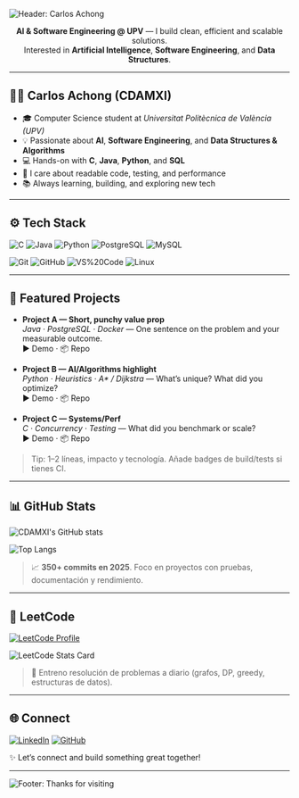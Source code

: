 <!-- Banner -->
![Header: Carlos Achong](https://capsule-render.vercel.app/api?type=waving&color=0:0A2342,50:10316B,100:0E6BA8&height=180&section=header&text=Hi,%20I'm%20Carlos%20👋&fontSize=38&fontColor=ffffff&fontAlignY=40)

<p align="center">
  <b>AI & Software Engineering @ UPV</b> — I build clean, efficient and scalable solutions.<br/>
  Interested in <b>Artificial Intelligence</b>, <b>Software Engineering</b>, and <b>Data Structures</b>.
</p>

---

## 👨‍💻 Carlos Achong (CDAMXI)

- 🎓 Computer Science student at <i>Universitat Politècnica de València (UPV)</i>  
- 💡 Passionate about <b>AI</b>, <b>Software Engineering</b>, and <b>Data Structures & Algorithms</b>  
- 💻 Hands-on with <b>C</b>, <b>Java</b>, <b>Python</b>, and <b>SQL</b>  
- 🚀 I care about readable code, testing, and performance  
- 📚 Always learning, building, and exploring new tech

---

## ⚙️ Tech Stack

<!-- Core Languages -->
![C](https://img.shields.io/badge/C-0E6BA8?style=for-the-badge&logo=c&logoColor=white)
![Java](https://img.shields.io/badge/Java-10316B?style=for-the-badge&logo=openjdk&logoColor=white)
![Python](https://img.shields.io/badge/Python-0A2342?style=for-the-badge&logo=python&logoColor=white)
![PostgreSQL](https://img.shields.io/badge/PostgreSQL-4A6FA5?style=for-the-badge&logo=postgresql&logoColor=white)
![MySQL](https://img.shields.io/badge/MySQL-0E6BA8?style=for-the-badge&logo=mysql&logoColor=white)

<!-- Tools -->
![Git](https://img.shields.io/badge/Git-10316B?style=for-the-badge&logo=git&logoColor=white)
![GitHub](https://img.shields.io/badge/GitHub-0A2342?style=for-the-badge&logo=github&logoColor=white)
![VS%20Code](https://img.shields.io/badge/VS%20Code-4A6FA5?style=for-the-badge&logo=visualstudiocode&logoColor=white)
![Linux](https://img.shields.io/badge/Linux-0E6BA8?style=for-the-badge&logo=linux&logoColor=white)

---

## 📌 Featured Projects

- **Project A — Short, punchy value prop**  
  _Java · PostgreSQL · Docker_ — One sentence on the problem and your measurable outcome.  
  ▶️ Demo · 📦 Repo

- **Project B — AI/Algorithms highlight**  
  _Python · Heuristics · A* / Dijkstra_ — What’s unique? What did you optimize?  
  ▶️ Demo · 📦 Repo

- **Project C — Systems/Perf**  
  _C · Concurrency · Testing_ — What did you benchmark or scale?  
  ▶️ Demo · 📦 Repo

> Tip: 1–2 líneas, impacto y tecnología. Añade badges de build/tests si tienes CI.

---

## 📊 GitHub Stats

<!-- Mantén 1–2 widgets para reducir roturas y mejorar performance -->
![CDAMXI's GitHub stats](https://github-readme-stats.vercel.app/api?username=CDAMXI&show_icons=true&theme=transparent&title_color=0E6BA8&icon_color=0E6BA8&text_color=FFFFFF&hide_border=true "GitHub Stats")

![Top Langs](https://github-readme-stats.vercel.app/api/top-langs/?username=CDAMXI&layout=compact&theme=transparent&title_color=0E6BA8&text_color=FFFFFF&hide_border=true "Most Used Languages")

> 📈 <b>350+ commits en 2025</b>. Foco en proyectos con pruebas, documentación y rendimiento.

---

## 🧠 LeetCode

[![LeetCode Profile](https://img.shields.io/badge/LeetCode-0E6BA8?style=for-the-badge&logo=leetcode&logoColor=white)](https://leetcode.com/CDAMXI)

![LeetCode Stats Card](https://leetcard.jacoblin.cool/CDAMXI?ext=contest&theme=dark&font=Baloo%202 "LeetCode Stats")

> 💭 Entreno resolución de problemas a diario (grafos, DP, greedy, estructuras de datos).

---

## 🌐 Connect

[![LinkedIn](https://img.shields.io/badge/LinkedIn-0E76A8?style=for-the-badge&logo=linkedin&logoColor=white)](https://www.linkedin.com/in/carlos-daniel-achong-mart%C3%ADn-840525305/)
[![GitHub](https://img.shields.io/badge/GitHub-0A2342?style=for-the-badge&logo=github&logoColor=white)](https://github.com/CDAMXI)

✨ Let’s connect and build something great together!

---

<!-- Footer -->
![Footer: Thanks for visiting](https://capsule-render.vercel.app/api?type=waving&color=0:0E6BA8,50:10316B,100:0A2342&height=120&section=footer)
